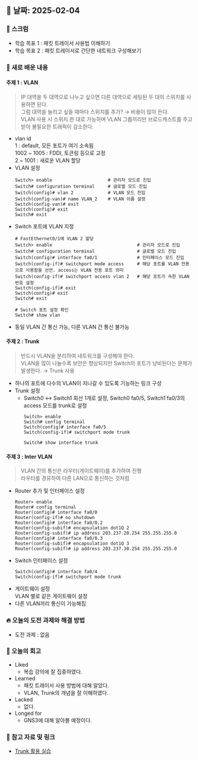 ## 📅 날짜: 2025-02-04

### 💬 스크럼
- 학습 목표 1 : 패킷 트레이서 사용법 이해하기
- 학습 목표 2 : 패킷 트레이서로 간단한 네트워크 구성해보기

### 📒 새로 배운 내용
#### 주제 1 : **VLAN**
  > IP 대역을 두 대역으로 나누고 싶으면 다른 대역으로 세팅된 두 대의 스위치를 사용하면 된다. <br>
  그럼 대역을 늘리고 싶을 때마다 스위치를 추가? → 비용이 많이 든다. <br>
  VLAN 사용 시 스위치 한 대로 가능하며 VLAN 그룹끼리만 브로드캐스트를 주고 받아 불필요한 트래픽이 감소한다.
- vlan id <br>
  1 : default, 모든 포트가 여기 소속됨 <br>
  1002 ~ 1005 : FDDI, 토큰링 등으로 고정 <br>
  2 ~ 1001 : 새로운 VLAN 할당
- VLAN 설정
  ```
  Switch> enable                     # 관리자 모드로 진입
  Switch# configuration terminal     # 글로벌 모드 진입
  Switch(config)# vlan 2             # VLAN 모드 진입
  Switch(config-van)# name VLAN_2    # VLAN 이름 설정
  Switch(config-van)# exit
  Switch(config)# exit
  Switch# exit
  ```
- Switch 포트에 VLAN 지정
  ```
  # FastEthernet0/1에 VLAN 2 할당
  Switch> enable                                # 관리자 모드로 진입
  Switch# configuration terminal                # 글로벌 모드 진입
  Switch(config)# interface fa0/1               # 인터페이스 모드 진입
  Switch(config-if)# switchport mode access     # 해당 포트를 VLAN 전용으로 사용함을 선언. access는 VLAN 전용 포트 의미
  Switch(config-if)# switchport access vlan 2   # 해당 포트가 속한 VLAN 번호 설정
  Switch(config-if)# exit
  Switch(config)# exit
  Switch# exit

  # Switch 포트 설정 확인
  Switch# show vlan
  ```
- 동일 VLAN 간 통신 가능, 다른 VLAN 간 통신 불가능

#### 주제 2 : **Trunk**
> 반드시 VLAN을 분리하여 네트워크를 구성해야 한다. <br> 
VLAN을 많이 나눌수록 보안은 향상되지만 Switch의 포트가 낭비된다는 문제가 발생한다. → Trunk 사용
- 하나의 포트에 다수의 VLAN이 지나갈 수 있도록 기능하는 링크 구성
- Trunk 설정
  - Switch0 ↔ Switch1 회선 1개로 설정, Switch0 fa0/5, Switch1 fa0/3의 access 모드를 trunk로 설정
    ```
    Switch> enable
    Switch# config terminal
    Switch(config)# interface fa0/5
    Switch(config-if)# switchport mode trunk

    Switch# show interface trunk
    ```

#### 주제 3 : **Inter VLAN**
> VLAN 간의 통신은 라우터(게이트웨이)를 추가하여 진행 <br>
라우터를 경유하여 다른 LAN으로 통신하는 것처럼
- Router 추가 및 인터페이스 설정
  ```
  Router> enable
  Router# config terminal
  Router(config)# interface fa0/0
  Router(config-if)# no shutdown
  Router(config)# interface fa0/0.2
  Router(config-subif)# encapsulation dot1Q 2
  Router(config-subif)# ip address 203.237.20.254 255.255.255.0
  Router(config)# interface fa0/0.3
  Router(config-subif)# encapsulation dot1Q 3
  Router(config-subif)# ip address 203.237.30.254 255.255.255.0
  ```
- Switch 인터페이스 설정
  ```
  Switch(config)# interface fa0/4
  Switch(config-if)# switchport mode trunk
  ```
- 게이트웨이 설정 <br>
  VLAN 별로 같은 게이트웨이 설정
- 다른 VLAN끼리 통신이 가능해짐

### 🔥 오늘의 도전 과제와 해결 방법
- 도전 과제 : 없음

### 💭 오늘의 회고
- Liked
  - 복습 강의에 잘 집중하였다.
- Learned
  - 패킷 트레이서 사용 방법에 대해 알았다.
  - VLAN, Trunk의 개념을 잘 이해하였다.
- Lacked
  - 없다.
- Longed for
  - GNS3에 대해 알아볼 예정이다.

### 📁 참고 자료 및 링크
- [Trunk 활용 실습](https://tech-network.tistory.com/entry/Trunk%EC%9D%98-%ED%99%9C%EC%9A%A9-%EC%8B%A4%EC%8A%B5-%ED%8C%A8%ED%82%B7%ED%8A%B8%EB%A0%88%EC%9D%B4%EC%84%9C-%EC%9D%B4%EC%9A%A9)
